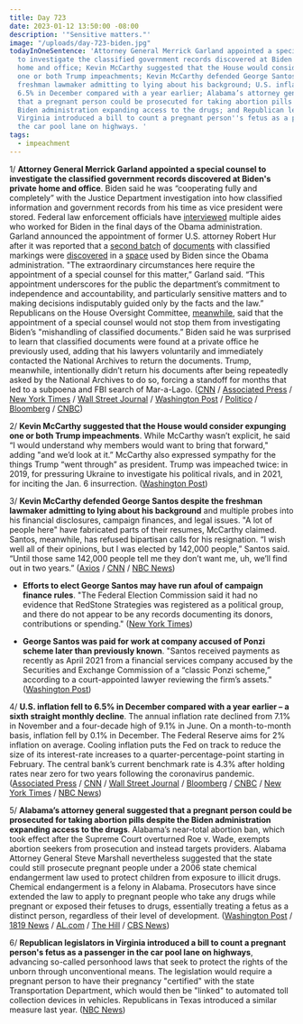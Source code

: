 ```yaml
---
title: Day 723
date: 2023-01-12 13:50:00 -08:00
description: '"Sensitive matters."'
image: "/uploads/day-723-biden.jpg"
todayInOneSentence: 'Attorney General Merrick Garland appointed a special counsel
  to investigate the classified government records discovered at Biden''s private
  home and office; Kevin McCarthy suggested that the House would consider expunging
  one or both Trump impeachments; Kevin McCarthy defended George Santos despite the
  freshman lawmaker admitting to lying about his background; U.S. inflation fell to
  6.5% in December compared with a year earlier; Alabama’s attorney general suggested
  that a pregnant person could be prosecuted for taking abortion pills despite the
  Biden administration expanding access to the drugs; and Republican legislators in
  Virginia introduced a bill to count a pregnant person''s fetus as a passenger in
  the car pool lane on highways. '
tags:
  - impeachment
---
```


1/ **Attorney General Merrick Garland appointed a special counsel to investigate the classified government records discovered at Biden's private home and office**. Biden said he was “cooperating fully and completely” with the Justice Department investigation into how classified information and government records from his time as vice president were stored. Federal law enforcement officials have [interviewed](https://www.nbcnews.com/politics/white-house/multiple-biden-aides-interviewed-federal-law-enforcement-classified-do-rcna65526) multiple aides who worked for Biden in the final days of the Obama administration. Garland announced the appointment of former U.S. attorney Robert Hur after it was reported that a [second batch](https://www.cnn.com/2023/01/11/politics/biden-classified-documents/index.html) of [documents](https://abcnews.go.com/Politics/classified-documents-found-bidens-wilmington-home-garage-white/story?id=96390141) with classified markings were [discovered](https://www.nytimes.com/2023/01/11/us/politics/biden-classified-documents.html) in a [space](https://www.politico.com/news/2023/01/12/additional-documents-marked-classified-found-in-bidens-wilmington-garage-00077680) used by Biden since the Obama administration. "The extraordinary circumstances here require the appointment of a special counsel for this matter,” Garland said. “This appointment underscores for the public the department’s commitment to independence and accountability, and particularly sensitive matters and to making decisions indisputably guided only by the facts and the law.” Republicans on the House Oversight Committee, [meanwhile](https://www.cnn.com/politics/live-news/garland-attorney-general-statement-01-12-23/h_75302bf978c6b54f1e36d5016594dce2), said that the appointment of a special counsel would not stop them from investigating Biden’s "mishandling of classified documents.” Biden said he was surprised to learn that classified documents were found at a private office he previously used, adding that his lawyers voluntarily and immediately contacted the National Archives to return the documents. Trump, meanwhile, intentionally didn’t return his documents after being repeatedly asked by the National Archives to do so, forcing a standoff for months that led to a subpoena and FBI search of Mar-a-Lago. ([CNN](https://www.cnn.com/2023/01/12/politics/joe-biden-classified-documents-counsels-office/) / [Associated Press](https://apnews.com/article/classified-documents-biden-home-wilmington-33479d12c7cf0a822adb2f44c32b88fd) / [New York Times](https://www.nytimes.com/live/2023/01/12/us/biden-classified-documents) / [Wall Street Journal](https://www.wsj.com/articles/additional-classified-documents-found-at-bidens-wilmington-residence-11673537918?mod=djemalertNEWS) / [Washington Post](https://www.washingtonpost.com/national-security/2023/01/12/biden-classified-documents-wilmington/) / [Politico](https://www.politico.com/news/2023/01/12/special-counsel-biden-classified-documents-00077734) / [Bloomberg](https://www.bloomberg.com/news/articles/2023-01-12/merrick-garland-considering-special-counsel-appointment-in-biden-documents-probe?srnd=premium&sref=MIBMEEoj) / [CNBC](https://www.cnbc.com/2023/01/12/special-counsel-named-to-probe-classified-records-found-at-bidens-private-home-and-office.html))

2/ **Kevin McCarthy suggested that the House would consider expunging one or both Trump impeachments**. While McCarthy wasn’t explicit, he said “I would understand why members would want to bring that forward," adding "and we’d look at it.” McCarthy also expressed sympathy for the things Trump “went through” as president. Trump was impeached twice: in 2019, for pressuring Ukraine to investigate his political rivals, and in 2021, for inciting the Jan. 6 insurrection. ([Washington Post](https://www.washingtonpost.com/politics/2023/01/12/trump-impeachment-mccarthy-house-republicans/))

3/ **Kevin McCarthy defended George Santos despite the freshman lawmaker admitting to lying about his background** and multiple probes into his financial disclosures, campaign finances, and legal issues. "A lot of people here" have fabricated parts of their resumes, McCarthy claimed. Santos, meanwhile, has refused bipartisan calls for his resignation. “I wish well all of their opinions, but I was elected by 142,000 people,” Santos said. “Until those same 142,000 people tell me they don’t want me, uh, we’ll find out in two years.” ([Axios](https://www.axios.com/2023/01/12/santos-mccarthy-gop-resignation) / [CNN](https://www.cnn.com/2023/01/12/politics/george-santos-calls-to-resign/index.html) / [NBC News](https://www.nbcnews.com/politics/congress/rep-george-santos-says-resign-142-people-ask-rcna65522))

* **Efforts to elect George Santos may have run afoul of campaign finance rules**. "The Federal Election Commission said it had no evidence that RedStone Strategies was registered as a political group, and there do not appear to be any records documenting its donors, contributions or spending." ([New York Times](https://www.nytimes.com/2023/01/12/nyregion/george-santos-donors-fund-raising.html))

* **George Santos was paid for work at company accused of Ponzi scheme later than previously known**. "Santos received payments as recently as April 2021 from a financial services company accused by the Securities and Exchange Commission of a “classic Ponzi scheme,” according to a court-appointed lawyer reviewing the firm’s assets." ([Washington Post](https://www.washingtonpost.com/investigations/2023/01/11/george-santos-harbor-city-capital/))

4/ **U.S. inflation fell to 6.5% in December compared with a year earlier – a sixth straight monthly decline**. The annual inflation rate declined from 7.1% in November and a four-decade high of 9.1% in June. On a month-to-month basis, inflation fell by 0.1% in December. The Federal Reserve aims for 2% inflation on average. Cooling inflation puts the Fed on track to reduce the size of its interest-rate increases to a quarter-percentage-point starting in February. The central bank’s current benchmark rate is 4.3% after holding rates near zero for two years following the coronavirus pandemic. ([Associated Press](https://apnews.com/article/december-2022-inflation-report-72bb938a443ab0500bd72d23f62214ad) / [CNN](https://www.cnn.com/2023/01/12/economy/cpi-inflation-report-december) / [Wall Street Journal](https://www.wsj.com/articles/inflation-report-tees-up-likely-quarter-point-fed-rate-rise-in-february-11673535597) / [Bloomberg](https://www.bloomberg.com/news/articles/2023-01-12/fed-on-track-for-rate-hike-downshift-after-cool-inflation-data-lctajyci?srnd=premium&sref=MIBMEEoj) / [CNBC](https://www.cnbc.com/2023/01/12/consumer-prices-fell-0point1percent-in-december-in-line-with-economists-expectations.html) / [New York Times](https://www.nytimes.com/live/2023/01/12/business/december-cpi-inflation-report) / [NBC News](https://www.nbcnews.com/business/economy/inflation-rate-december-2022-usa-interest-rate-hikes-analysis-rcna64914))

5/ **Alabama’s attorney general suggested that a pregnant person could be prosecuted for taking abortion pills despite the Biden administration expanding access to the drugs**. Alabama’s near-total abortion ban, which took effect after the Supreme Court overturned Roe v. Wade, exempts abortion seekers from prosecution and instead targets providers. Alabama Attorney General Steve Marshall nevertheless suggested that the state could still prosecute pregnant people under a 2006 state chemical endangerment law used to protect children from exposure to illicit drugs. Chemical endangerment is a felony in Alabama. Prosecutors have since extended the law to apply to pregnant people who take any drugs while pregnant or exposed their fetuses to drugs, essentially treating a fetus as a distinct person, regardless of their level of development. ([Washington Post](https://www.washingtonpost.com/nation/2023/01/11/alabama-abortion-pills-prosecution/) / [1819 News](https://1819news.com/news/item/self-managed-abortions-could-still-bring-criminal-prosecution-under-child-chemical-endagerment-laws) / [AL.com](https://www.al.com/news/2023/01/women-can-be-prosecuted-for-taking-abortion-pills-says-alabama-attorney-general.html) / [The Hill](https://thehill.com/policy/healthcare/3809346-alabama-ag-says-women-could-be-prosecuted-for-taking-abortion-pills/) / [CBS News](https://www.cbsnews.com/news/abortion-pills-alabama-prosecution-steve-marshall/))

6/ **Republican legislators in Virginia introduced a bill to count a pregnant person's fetus as a passenger in the car pool lane on highways**, advancing so-called personhood laws that seek to protect the rights of the unborn through unconventional means. The legislation would require a pregnant person to have their pregnancy "certified" with the state Transportation Department, which would then be "linked" to automated toll collection devices in vehicles. Republicans in Texas introduced a similar measure last year. ([NBC News](https://www.nbcnews.com/politics/politics-news/virginia-bill-count-fetus-car-passenger-hov-lanes-rcna65298))